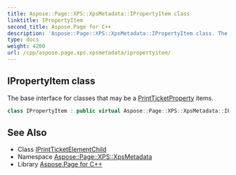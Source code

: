 ```yaml
---
title: Aspose::Page::XPS::XpsMetadata::IPropertyItem class
linktitle: IPropertyItem
second_title: Aspose.Page for C++
description: 'Aspose::Page::XPS::XpsMetadata::IPropertyItem class. The base interface for classes that may be a PrintTicketProperty items in C++.'
type: docs
weight: 4200
url: /cpp/aspose.page.xps.xpsmetadata/ipropertyitem/
---
```

## IPropertyItem class


The base interface for classes that may be a [PrintTicket](../printticket/)[Property](../property/) items.

```cpp
class IPropertyItem : public virtual Aspose::Page::XPS::XpsMetadata::IPrintTicketElementChild
```

## See Also

* Class [IPrintTicketElementChild](../iprintticketelementchild/)
* Namespace [Aspose::Page::XPS::XpsMetadata](../)
* Library [Aspose.Page for C++](../../)
